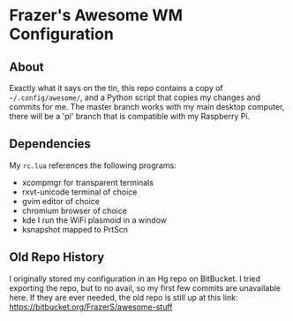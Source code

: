 # Frazer's Awesome WM Configuration

## About
Exactly what it says on the tin, this repo contains a copy of `~/.config/awesome/`, and a Python script that copies my changes and commits for me. The master branch works with my main desktop computer, there will be a 'pi' branch that is compatible with my Raspberry Pi.

## Dependencies
My `rc.lua` references the following programs:
* xcompmgr      for transparent terminals
* rxvt-unicode  terminal of choice
* gvim          editor of choice
* chromium      browser of choice
* kde           I run the WiFi plasmoid in a window
* ksnapshot     mapped to PrtScn

## Old Repo History
I originally stored my configuration in an Hg repo on BitBucket. I tried exporting the repo, but to no avail, so my first few commits are unavailable here. If they are ever needed, the old repo is still up at this link: https://bitbucket.org/FrazerS/awesome-stuff
